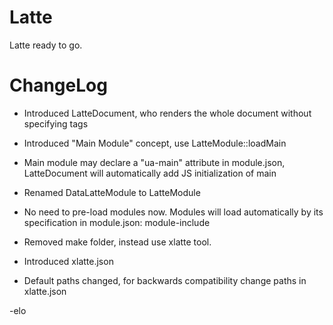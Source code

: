 Latte
=====

Latte ready to go.

# ChangeLog
- Introduced LatteDocument, who renders the whole document without specifying tags
- Introduced "Main Module" concept, use LatteModule::loadMain
- Main module may declare a "ua-main" attribute in module.json, LatteDocument will automatically add JS initialization of main
- Renamed DataLatteModule to LatteModule
- No need to pre-load modules now. Modules will load automatically by its specification in module.json: module-include

- Removed make folder, instead use xlatte tool.
- Introduced xlatte.json
- Default paths changed, for backwards compatibility change paths in xlatte.json

-elo
